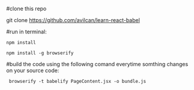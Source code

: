 #clone this repo

  git clone https://github.com/avilcan/learn-react-babel
  
#run in terminal:

    npm install
    
    npm install -g browserify
    
#build the code using the following comand everytime somthing changes on your source code:

     browserify -t babelify PageContent.jsx -o bundle.js
